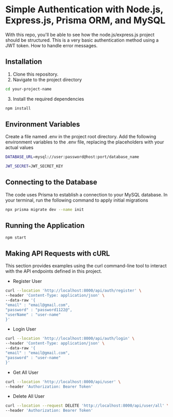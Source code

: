 # Simple Authentication with Node.js, Express.js, Prisma ORM, and MySQL
With this repo, you'll be able to see how the node.js/express.js project should be structured. This is a very basic authentication method using a JWT token. How to handle error messages.

## Installation
1. Clone this repository.
2. Navigate to the project directory
```bash
cd your-project-name
```
3. Install the required dependencies
```bash
npm install
```

## Environment Variables
Create a file named .env in the project root directory.
Add the following environment variables to the .env file, replacing the placeholders with your actual values
```bash
DATABASE_URL=mysql://user:password@host:port/database_name
```
```bash
JWT_SECRET=JWT_SECRET_KEY
```
## Connecting to the Database
The code uses Prisma to establish a connection to your MySQL database.
In your terminal, run the following command to apply initial migrations
```bash
npx prisma migrate dev --name init
```

## Running the Application
```bash
npm start
```

## Making API Requests with cURL
This section provides examples using the curl command-line tool to interact with the API endpoints defined in this project.

* Register User

```bash
curl --location 'http://localhost:8000/api/auth/register' \
--header 'Content-Type: application/json' \
--data-raw '{
"email" : "email@gmail.com",
"password" : "password1122@",
"userName" : "user-name"
}'
```

* Login User

```bash
curl --location 'http://localhost:8000/api/auth/login' \
--header 'Content-Type: application/json' \
--data-raw '{
"email" : "email@gmail.com",
"password" : "user-name"
}'
```

* Get All User

```bash
curl --location 'http://localhost:8000/api/user' \
--header 'Authorization: Bearer Token'
```

* Delete All User
```bash
curl --location --request DELETE 'http://localhost:8000/api/user/all' \
--header 'Authorization: Bearer Token'
```

